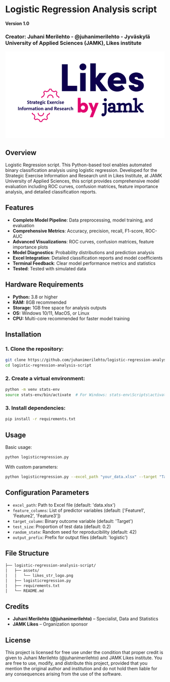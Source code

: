 # Logistic Regression Analysis script

**Version 1.0**
### Creator: Juhani Merilehto - @juhanimerilehto - Jyväskylä University of Applied Sciences (JAMK), Likes institute

![JAMK Likes Logo](./assets/likes_str_logo.png)

## Overview

Logistic Regression script. This Python-based tool enables automated binary classification analysis using logistic regression. Developed for the Strategic Exercise Information and Research unit in Likes Institute, at JAMK University of Applied Sciences, this script provides comprehensive model evaluation including ROC curves, confusion matrices, feature importance analysis, and detailed classification reports.

## Features

- **Complete Model Pipeline**: Data preprocessing, model training, and evaluation
- **Comprehensive Metrics**: Accuracy, precision, recall, F1-score, ROC-AUC
- **Advanced Visualizations**: ROC curves, confusion matrices, feature importance plots
- **Model Diagnostics**: Probability distributions and prediction analysis
- **Excel Integration**: Detailed classification reports and model coefficients
- **Terminal Feedback**: Clear model performance metrics and statistics
- **Tested**: Tested with simulated data

## Hardware Requirements

- **Python:** 3.8 or higher
- **RAM:** 8GB recommended
- **Storage:** 1GB free space for analysis outputs
- **OS:** Windows 10/11, MacOS, or Linux
- **CPU:** Multi-core recommended for faster model training

## Installation

### 1. Clone the repository:
```bash
git clone https://github.com/juhanimerilehto/logistic-regression-analysis-script.git
cd logistic-regression-analysis-script
```

### 2. Create a virtual environment:
```bash
python -m venv stats-env
source stats-env/bin/activate  # For Windows: stats-env\Scripts\activate
```

### 3. Install dependencies:
```bash
pip install -r requirements.txt
```

## Usage

Basic usage:
```bash
python logisticregression.py
```

With custom parameters:
```bash
python logisticregression.py --excel_path "your_data.xlsx" --target "Target" --features "Feature1,Feature2,Feature3"
```

## Configuration Parameters

- `excel_path`: Path to Excel file (default: 'data.xlsx')
- `feature_columns`: List of predictor variables (default: ['Feature1', 'Feature2', 'Feature3'])
- `target_column`: Binary outcome variable (default: 'Target')
- `test_size`: Proportion of test data (default: 0.2)
- `random_state`: Random seed for reproducibility (default: 42)
- `output_prefix`: Prefix for output files (default: 'logistic')

## File Structure

```plaintext
├── logistic-regression-analysis-script/
│   ├── assets/
│   │   └── likes_str_logo.png
│   ├── logisticregression.py
│   ├── requirements.txt
│   └── README.md
```

## Credits

- **Juhani Merilehto (@juhanimerilehto)** – Specialist, Data and Statistics
- **JAMK Likes** – Organization sponsor

## License

This project is licensed for free use under the condition that proper credit is given to Juhani Merilehto (@juhanimerilehto) and JAMK Likes institute. You are free to use, modify, and distribute this project, provided that you mention the original author and institution and do not hold them liable for any consequences arising from the use of the software.